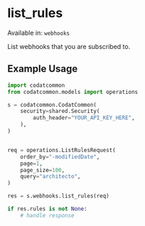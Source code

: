 # list_rules
Available in: `webhooks`

List webhooks that you are subscribed to.

## Example Usage
```python
import codatcommon
from codatcommon.models import operations

s = codatcommon.CodatCommon(
    security=shared.Security(
        auth_header="YOUR_API_KEY_HERE",
    ),
)


req = operations.ListRulesRequest(
    order_by="-modifiedDate",
    page=1,
    page_size=100,
    query="architecto",
)

res = s.webhooks.list_rules(req)

if res.rules is not None:
    # handle response
```